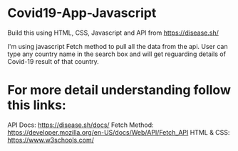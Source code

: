 # Covid19-App-Javascript

Build this using HTML, CSS, Javascript and API from https://disease.sh/

I'm using javascript Fetch method to pull all the data from the api. 
User can type any country name in the search box and will get reguarding details of Covid-19 result of that country.

# For more detail understanding follow this links:

API Docs: https://disease.sh/docs/
Fetch Method: https://developer.mozilla.org/en-US/docs/Web/API/Fetch_API
HTML & CSS: https://www.w3schools.com/

